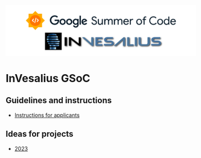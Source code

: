![GSoC and InVesalius logo](./google_summer_of_code_invesalius_horizontal.png "GSoC and InVesalius logo")

# InVesalius GSoC

## Guidelines and instructions

- [Instructions for applicants](https://github.com/invesalius/gsoc/blob/main/gsoc_application.md)

## Ideas for projects

- [2023](https://github.com/invesalius/gsoc/blob/main/gsoc_2023_ideas.md)

